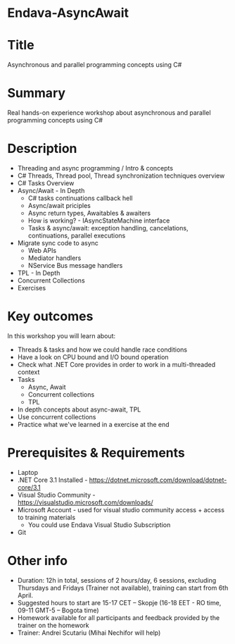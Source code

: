 # Endava-AsyncAwait

# Title
Asynchronous and parallel programming concepts using C#

# Summary
Real hands-on experience workshop about asynchronous and parallel programming concepts using C#

# Description
- Threading and async programming / Intro & concepts
- C# Threads, Thread pool, Thread synchronization techniques overview
- C# Tasks Overview
- Async/Await - In Depth
  - C# tasks continuations callback hell
  - Async/await priciples
  - Async return types, Awaitables & awaiters
  - How is working? - IAsyncStateMachine interface
  - Tasks & async/await: exception handling, cancelations, continuations, parallel executions
- Migrate sync code to async
  - Web APIs
  - Mediator handlers
  - NService Bus message handlers
- TPL - In Depth
- Concurrent Collections
- Exercises

# Key outcomes
In this workshop you will learn about:

- Threads & tasks and how we could handle race conditions
- Have a look on CPU bound and I/O bound operation
- Check what .NET Core provides in order to work in a multi-threaded context
- Tasks
  - Async, Await
  - Concurrent collections
  - TPL
- In depth concepts about async-await, TPL
- Use concurrent collections
- Practice what we've learned in a exercise at the end

# Prerequisites & Requirements
- Laptop
- .NET Core 3.1 Installed - https://dotnet.microsoft.com/download/dotnet-core/3.1 
- Visual Studio Community - https://visualstudio.microsoft.com/downloads/ 
- Microsoft Account - used for visual studio community access + access to training materials
  - You could use Endava Visual Studio Subscription
- Git

# Other info
- Duration: 12h in total, sessions of 2 hours/day, 6 sessions, excluding Thursdays and Fridays (Trainer not available), training can start from 6th April.
- Suggested hours to start are 15-17 CET – Skopje (16-18 EET - RO time, 09-11 GMT-5 – Bogota time)
- Homework available for all participants and feedback provided by the trainer on the homework
- Trainer: Andrei Scutariu (Mihai Nechifor will help)
